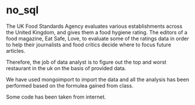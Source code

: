 # no_sql

The UK Food Standards Agency evaluates various establishments across the United Kingdom, and gives them a food hygiene rating. The editors of a food magazine, Eat Safe, Love, to evaluate some of the ratings data in order to help their journalists and food critics decide where to focus future articles.

Therefore, the job of data analyst is to figure out the top and worst restaurant in the uk on the basis of provided data.

We have used mongoimport to import the data and all the analysis has been performed based on the formulea gained from class.

Some code has been taken from internet.
